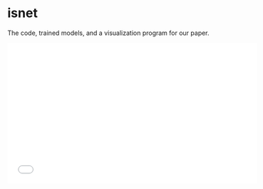 # isnet
The code, trained models, and a visualization program for our paper.
<iframe width="560" height="315" src="视频链接" frameborder="0" allowfullscreen></iframe>
